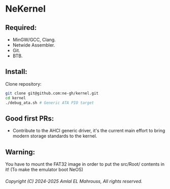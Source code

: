<!-- Read Me of NeKernel -->

# NeKernel



## Required:

- MinGW/GCC, Clang.
- Netwide Assembler.
- Git.
- BTB.

## Install:

Clone repository:

```sh
git clone git@github.com:ne-gh/kernel.git
cd kernel
./debug_ata.sh # Generic ATA PIO target
```

## Good first PRs:

- Contribute to the AHCI generic driver, it's the current main effort to bring modern storage standards to the kernel.

## Warning:

You have to mount the FAT32 image in order to put the src/Root/ contents in it! (To make the emulator boot NeOS)

###### Copyright (C) 2024-2025 Amlal EL Mahrouss, All rights reserved.

